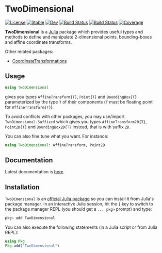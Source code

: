# TwoDimensional

[![License][license-img]][license-url]
[![Stable][doc-stable-img]][doc-stable-url]
[![Dev][doc-dev-img]][doc-dev-url]
[![Build Status][github-ci-img]][github-ci-url]
[![Build Status][appveyor-img]][appveyor-url]
[![Coverage][codecov-img]][codecov-url]

**TwoDimensional** is a [Julia][julia-url] package which provides useful types
and methods to define and manipulate 2-dimensional points, bounding-boxes and
affine coordinate transforms.

Other related packages:
- [CoordinateTransformations](https://github.com/FugroRoames/CoordinateTransformations.jl)


## Usage

```julia
using TwoDimensional
```

gives you types `AffineTransform{T}`, `Point{T}` and `BoundingBox{T}`
parameterized by the type `T` of their components (`T` must be floating point
for `AffineTransform{T}`).

To avoid conflicts with other packages, you may use/import
`TwoDimensional.Suffixed` which gives you types `AffineTransform2D{T}`,
`Point2D{T}` and `BoundingBox2D{T}` instead, that is with suffix `2D`.

You can also fine tune what you want.  For instance:

```julia
using TwoDimensional: AffineTransform, Point2D
```

## Documentation

Latest documentation is
[here](https://emmt.github.io/TwoDimensional.jl/latest).


## Installation

`TwoDimensional` is an [official Julia package][julia-pkgs-url] so you can
install it from Julia's package manager.  In an interactive Julia session, hit
the `]` key to switch to the package manager REPL (you should get a `... pkg>`
prompt) and type:

```julia
pkg> add TwoDimensional
```

You can also execute the following statements (in a Julia script or from Julia
REPL):

```julia
using Pkg
Pkg.add("TwoDimensional")
```

[doc-stable-img]: https://img.shields.io/badge/docs-stable-blue.svg
[doc-stable-url]: https://emmt.github.io/TwoDimensional.jl/stable

[doc-dev-img]: https://img.shields.io/badge/docs-dev-blue.svg
[doc-dev-url]: https://emmt.github.io/TwoDimensional.jl/dev

[license-url]: ./LICENSE.md
[license-img]: http://img.shields.io/badge/license-MIT-brightgreen.svg?style=flat

[github-ci-img]: https://github.com/emmt/TwoDimensional.jl/actions/workflows/CI.yml/badge.svg?branch=main
[github-ci-url]: https://github.com/emmt/TwoDimensional.jl/actions/workflows/CI.yml?query=branch%3Amain

[appveyor-img]: https://ci.appveyor.com/api/projects/status/github/emmt/TwoDimensional.jl?svg=true
[appveyor-url]: https://ci.appveyor.com/project/emmt/TwoDimensional-jl

[codecov-img]: https://codecov.io/gh/emmt/TwoDimensional.jl/branch/main/graph/badge.svg
[codecov-url]: https://codecov.io/gh/emmt/TwoDimensional.jl

[julia-url]: https://julialang.org/
[julia-pkgs-url]: https://pkg.julialang.org/
